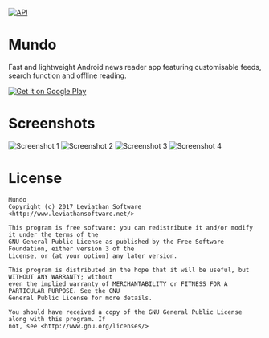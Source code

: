 [![API](https://img.shields.io/badge/API-16%2B-brightgreen.svg?style=flat)](https://android-arsenal.com/api?level=16)

# Mundo
Fast and lightweight Android news reader app featuring customisable feeds, search function and offline reading.


[![Get it on Google Play](http://i.imgur.com/7sq06lr.png)](https://play.google.com/store/apps/details?id=com.github.benway0.mundo)

# Screenshots
![Screenshot 1](https://lh3.googleusercontent.com/-RSrLqsq5Y5C8-MGeSJ_Wg7PQGZVapGn2koGzyZkcG2kJT-QMm4pOu49CF1QzUMBUdk=h310) ![Screenshot 2](https://lh3.googleusercontent.com/lcOrKocHLCQ3LNtlLiFXTejDZDxqpJyNRVTI111s03gXzNl2yMMw2p-tEyhDWLVdWw=h310) ![Screenshot 3](https://lh3.googleusercontent.com/H2ezzFMcPhJDNaGN2-Vhiv9bW6D0AMVV6-esI4OiDRCwmJJGwoqhkJst2hmKZUBGJMg=h310) ![Screenshot 4](https://lh3.googleusercontent.com/VFp5PIOjvUaQrEvcmDGyeu7QDWLgxPL7Fj1SGOI6LxKKqVVNHIjKtNHParafgdizPoM=h310)

# License
    Mundo
    Copyright (c) 2017 Leviathan Software <http://www.leviathansoftware.net/>
  
    This program is free software: you can redistribute it and/or modify it under the terms of the
    GNU General Public License as published by the Free Software Foundation, either version 3 of the
    License, or (at your option) any later version.
 
    This program is distributed in the hope that it will be useful, but WITHOUT ANY WARRANTY; without
    even the implied warranty of MERCHANTABILITY or FITNESS FOR A PARTICULAR PURPOSE. See the GNU
    General Public License for more details.
 
    You should have received a copy of the GNU General Public License along with this program. If
    not, see <http://www.gnu.org/licenses/>
